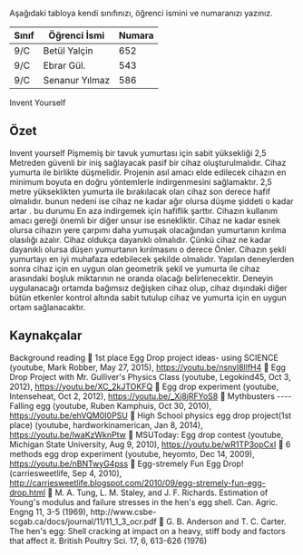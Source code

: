 

Aşağıdaki tabloya kendi sınıfınızı, öğrenci ismini ve numaranızı yazınız. 

Sınıf | Öğrenci İsmi  | Numara
-------|----------------|--------
9/C| Betül Yalçin| 652
9/C| Ebrar Gül.   |543
9/C|Senanur Yılmaz|586
Invent Yourself
## Özet
Invent yourself 
Pişmemiş bir tavuk yumurtası için sabit yüksekliği 2,5 Metreden güvenli bir iniş sağlayacak pasif bir cihaz oluşturulmalıdır. Cihaz yumurta ile birlikte düşmelidir. Projenin asıl amacı elde edilecek cihazın en minimum boyuta en doğru yöntemlerle indirgenmesini sağlamaktır. 2,5 metre yükseklikten yumurta ile bırakılacak olan cihaz son derece hafif olmalıdır. bunun nedeni ise cihaz ne kadar ağır olursa düşme şiddeti o kadar artar . bu durumu En aza indirgemek için hafiflik şarttır. Cihazın kullanım amacı gereği önemli bir diğer unsur ise esnekliktir. Cihaz ne kadar esnek olursa cihazın yere çarpımı daha yumuşak olacağından yumurtanın kırılma olasılığı azalır. Cihaz oldukça dayanıklı olmalıdır. Çünkü cihaz ne kadar dayanıklı olursa düşen yumurtanın kırılmasını o derece Önler. Cihazın  şekli yumurtayı en iyi muhafaza edebilecek şekilde olmalıdır. Yapılan deneylerden sonra cihaz için en uygun olan geometrik şekil ve yumurta ile cihaz arasındaki boşluk miktarının ne oranda olacağı belirlenecektir. Deneyin uygulanacağı ortamda bağımsız değişken cihaz olup, cihaz dışındaki diğer bütün etkenler kontrol altında sabit tutulup cihaz ve yumurta için en uygun ortam sağlanacaktır.

## Kaynakçalar 




Background reading
 1st place Egg Drop project ideas- using SCIENCE (youtube, Mark Robber, May 27, 2015),
https://youtu.be/nsnyl8llfH4
 Egg Drop Project with Mr. Gulliver's Physics Class (youtube, Legokind45, Oct 3, 2012),
https://youtu.be/XC_2kJTOKFQ
 Egg drop experiment (youtube, Intenseheat, Oct 2, 2012), https://youtu.be/_Xj8jRFYoS8  Mythbusters ---- Falling egg (youtube, Ruben Kamphuis, Oct 30, 2010),
https://youtu.be/ehVQM0I0PSU
 High School physics egg drop project(1st place) (youtube, hardworkinamerican, Jan 8, 2014),
https://youtu.be/lwaKzWknPtw
 MSUToday: Egg drop contest (youtube, Michigan State University, Aug 9, 2010),
https://youtu.be/wR1TP3opCxI
 6 methods egg drop experiment (youtube, heyomto, Dec 14, 2009),
https://youtu.be/nBNTwyG4pss
 Egg-stremely Fun Egg Drop! (carriesweetlife, Sep 4, 2010),
http://carriesweetlife.blogspot.com/2010/09/egg-stremely-fun-egg-drop.html
 M. A. Tung, L. M. Staley, and J. F. Richards. Estimation of Young's modulus and failure stresses in the hen's egg shell. Can. Agric. Engng 11, 3-5 (1969), http://www.csbe- scgab.ca/docs/journal/11/11_1_3_ocr.pdf
 G. B. Anderson and T. C. Carter. The hen's egg: Shell cracking at impact on a heavy, stiff body and factors that affect it. British Poultry Sci. 17, 6, 613-626 (1976)
